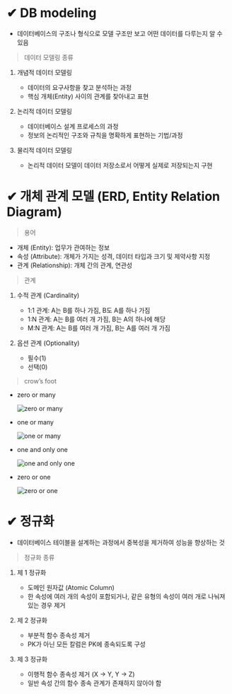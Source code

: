 # ✔ DB modeling
- 데이터베이스의 구조나 형식으로 모델 구조만 보고 어떤 데이터를 다루는지 알 수 있음

> 데이터 모델링 종류

1. 개념적 데이터 모델링
   - 데이터의 요구사항을 찾고 분석하는 과정
   - 핵심 개체(Entity) 사이의 관계를 찾아내고 표현

2. 논리적 데이터 모델링
   - 데이터베이스 설계 프로세스의 과정
   - 정보의 논리적인 구조와 규칙을 명확하게 표현하는 기법/과정

3. 물리적 데이터 모델링
   - 논리적 데이터 모델이 데이터 저장소로서 어떻게 실제로 저장되는지 구현




# ✔ 개체 관계 모델 (ERD, Entity Relation Diagram)

> 용어
- 개체 (Entity): 업무가 관여하는 정보
- 속성 (Attribute): 개체가 가지는 성격, 데이터 타입과 크기 및 제약사항 지정
- 관계 (Relationship): 개체 간의 관계, 연관성

> 관계

1. 수적 관계 (Cardinality)
   - 1:1 관계: A는 B를 하나 가짐, B도 A를 하나 가짐
   - 1:N 관계: A는 B를 여러 개 가짐, B는 A의 하나에 해당
   - M:N 관계: A는 B를 여러 개 가짐, B는 A를 여러 개 가짐

2. 옵션 관계 (Optionality)
   - 필수(1)
   - 선택(0)

> crow’s foot
- zero or many
  
  ![zero or many](https://vertabelo.com/blog/crow-s-foot-notation/crows-foot-notation-zero-or-many.png)

- one or many

  ![one or many](https://vertabelo.com/blog/crow-s-foot-notation/crows-foot-notation-one-or-many.png)

- one and only one

  ![one and only one](https://vertabelo.com/blog/crow-s-foot-notation/crows-foot-notation-one.png)

- zero or one

  ![zero or one](https://vertabelo.com/blog/crow-s-foot-notation/crows-foot-notation-one-or-zero.png)



# ✔ 정규화
- 데이터베이스 테이블을 설계하는 과정에서 중복성을 제거하여 성능을 향상하는 것

> 정규화 종류

1. 제 1 정규화
   - 도메인 원자값 (Atomic Column)
   - 한 속성에 여러 개의 속성이 포함되거나, 같은 유형의 속성이 여러 개로 나눠져 있는 경우 제거

2. 제 2 정규화
   - 부분적 함수 종속성 제거
   - PK가 아닌 모든 칼럼은 PK에 종속되도록 구성

3. 제 3 정규화
   - 이행적 함수 종속성 제거 (X → Y, Y → Z)
   - 일반 속성 간의 함수 종속 관계가 존재하지 않아야 함